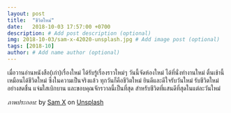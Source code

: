 ```yaml
---
layout: post
title:  "ชีวิตใหม่"
date:   2018-10-03 17:57:00 +0700
description: # Add post description (optional)
img: 2018-10-03/sam-x-42020-unsplash.jpg # Add image post (optional)
tags: [2018-10]
author: # Add name author (optional)
---
```

เมื่อวานอ่านหนังสือ(เก่า)เรื่องใหม่ ได้รับรู้เรื่องราวใหม่ๆ วันนี้จัดห้องใหม่ ได้ที่นั่งทำงานใหม่ ตื่นเช้านี้เหมือนได้ชีวิตใหม่ ซึ่งในความเป็นจริงแล้ว ทุกวันก็คือชีวิตใหม่ ยินดีและดีใจรับวันใหม่ รับชีวิตใหม่อย่างสดชื่น แจ่มใสเบิกบาน และขอบคุณจักรวาลนี้เป็นที่สุด สำหรับชีวิตที่แสนดีที่สุดในแต่ละวันใหม่

*ภาพประกอบ:* by [Sam X](https://unsplash.com/@samx) on [Unsplash](https://unsplash.com/)
